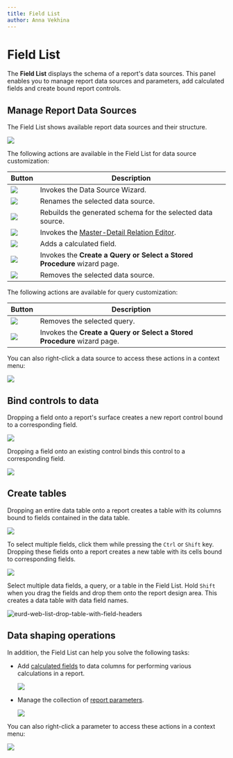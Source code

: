 ```yaml
---
title: Field List
author: Anna Vekhina
---
```


# Field List

The **Field List** displays the schema of a report's data sources. This panel enables you to manage report data sources and parameters, add calculated fields and create bound report controls.

## Manage Report Data Sources

The Field List shows available report data sources and their structure.

![](../../../../images/eurd-web-fieldlist-manage-data-source.png)

The following actions are available in the Field List for data source customization:

| Button | Description |
|---|---|
| ![](../../../../images/eurd-web-fieldlist-add-data-source-button.png) | Invokes the Data Source Wizard. |
| ![](../../../../images/eurd-web-fieldlist-data-source-rename.png) | Renames the selected data source. |
| ![](../../../../images/eurd-web-fieldlist-data-source-rebuild-result-schema.png) | Rebuilds the generated  schema for the selected data source. |
| ![](../../../../images/eurd-web-fieldlist-data-source-edit-relationships.png) | Invokes the [Master-Detail Relation Editor](../master-detail-relation-editor.md). |
| ![](../../../../images/eurd-web-fieldlist-data-source-add-calculated-field.png) | Adds a calculated field. |
| ![](../../../../images/eurd-web-fieldlist-data-source-add-query.png) | Invokes the **Create a Query or Select a Stored Procedure** wizard page. |
| ![](../../../../images/eurd-web-fieldlist-data-source-delete.png) | Removes the selected data source. |

The following actions are available for query customization:

| Button | Description |
|---|---|
| ![](../../../../images/eurd-web-fieldlist-data-source-delete.png) | Removes the selected query. |
| ![](../../../../images/eurd-web-fieldlist-data-source-edit-relationships.png) | Invokes the **Create a Query or Select a Stored Procedure** wizard page. |

You can also right-click a data source to access these actions in a context menu:

![](../../../../images/web-field-list-data-sources-context-menus.png)

## Bind controls to data

Dropping a field onto a report's surface creates a new report control bound to a corresponding field.

![](../../../../images/eurd-web-field-list-drop-fields.png)

Dropping a field onto an existing control binds this control to a corresponding field.

![](../../../../images/eurd-web-field-list-drop-field-to-control.png)

## Create tables

Dropping an entire data table onto a report creates a table with its columns bound to fields contained in the data table.

![](../../../../images/eurd-web-field-list-drop-table.png)

To select multiple fields, click them while pressing the `Ctrl` or `Shift` key. Dropping these fields onto a report creates a new table with its cells bound to corresponding fields.

![](../../../../images/eurd-web-list-drop-multiple-fields.png)

Select multiple data fields, a query, or a table in the Field List. Hold `Shift` when you drag the fields and drop them onto the report design area. This creates a data table with data field names.

![eurd-web-list-drop-table-with-field-headers](~/reporting-for-web/images/eurd-web-list-drop-table-with-field-headers.png)

## Data shaping operations

In addition, the Field List can help you solve the following tasks:

* Add [calculated fields](../../shape-report-data/use-calculated-fields/calculated-fields-overview.md) to data columns for performing various calculations in a report.
	
	![](../../../../images/eurd-web-add-calculated-field.png)
* Manage the collection of [report parameters](../../use-report-parameters.md).
	
	![](../../../../images/eurd-web-parameters-add-parameter-via-field-list.png)

You can also right-click a parameter to access these actions in a context menu:

![](../../../../images/web-field-list-parameters-context-menus.png)
